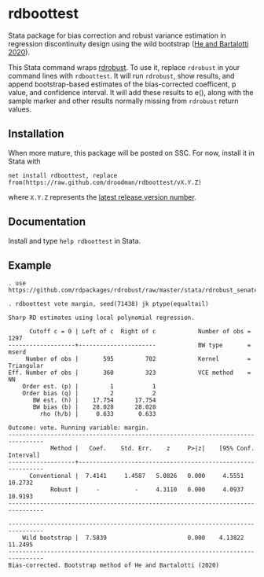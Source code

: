 # rdboottest
Stata package for bias correction and robust variance estimation in regression discontinuity design using the wild bootstrap ([He and Bartalotti 2020](https://doi.org/10.1093/ectj/utaa002)).

This Stata command wraps [rdrobust](https://github.com/rdpackages/rdrobust). To use it, replace `rdrobust` in your command lines with
`rdboottest`. It will run `rdrobust`, show results, and append bootstrap-based estimates of the bias-corrected coefficent, p value,
and confidence interval. It will add these results to e(), along with the sample marker and other results normally missing from `rdrobust`
return values.

## Installation
When more mature, this package will be posted on SSC. For now, install it in Stata with
```
net install rdboottest, replace from(https://raw.github.com/droodman/rdboottest/vX.Y.Z)
```
where `X.Y.Z` represents the [latest release version number](https://github.com/droodman/rdboottest/releases).

## Documentation
Install and type `help rdboottest` in Stata.

## Example
```
. use https://github.com/rdpackages/rdrobust/raw/master/stata/rdrobust_senate

. rdboottest vote margin, seed(71438) jk ptype(equaltail)

Sharp RD estimates using local polynomial regression.

      Cutoff c = 0 | Left of c  Right of c            Number of obs =       1297
-------------------+----------------------            BW type       =      mserd
     Number of obs |       595         702            Kernel        = Triangular
Eff. Number of obs |       360         323            VCE method    =         NN
    Order est. (p) |         1           1
    Order bias (q) |         2           2
       BW est. (h) |    17.754      17.754
       BW bias (b) |    28.028      28.028
         rho (h/b) |     0.633       0.633

Outcome: vote. Running variable: margin.
--------------------------------------------------------------------------------
            Method |   Coef.    Std. Err.    z     P>|z|    [95% Conf. Interval]
-------------------+------------------------------------------------------------
      Conventional |  7.4141     1.4587   5.0826   0.000     4.5551      10.2732
            Robust |     -          -     4.3110   0.000     4.0937      10.9193
--------------------------------------------------------------------------------

--------------------------------------------------------------------------------
    Wild bootstrap |  7.5839                       0.000    4.13822      11.2495
--------------------------------------------------------------------------------
Bias-corrected. Bootstrap method of He and Bartalotti (2020)
```
